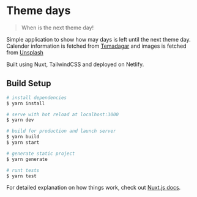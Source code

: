 # Theme days

> When is the next theme day!

Simple application to show how may days is left until the next theme day. Calender information is fetched from [Temadagar](https://temadagar.se/kalender/) and images is fetched from [Unsplash](https://unsplash.com)

Built using Nuxt, TailwindCSS and deployed on Netlify.

## Build Setup

``` bash
# install dependencies
$ yarn install

# serve with hot reload at localhost:3000
$ yarn dev

# build for production and launch server
$ yarn build
$ yarn start

# generate static project
$ yarn generate

# runt tests
$ yarn test
```

For detailed explanation on how things work, check out [Nuxt.js docs](https://nuxtjs.org).
